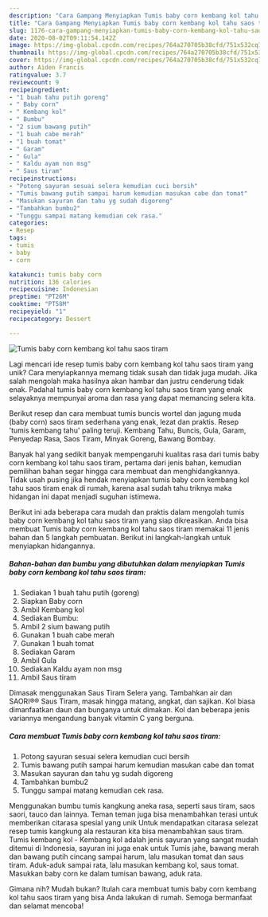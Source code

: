 ```yaml
---
description: "Cara Gampang Menyiapkan Tumis baby corn kembang kol tahu saos tiram Anti Gagal"
title: "Cara Gampang Menyiapkan Tumis baby corn kembang kol tahu saos tiram Anti Gagal"
slug: 1176-cara-gampang-menyiapkan-tumis-baby-corn-kembang-kol-tahu-saos-tiram-anti-gagal
date: 2020-08-02T09:11:54.142Z
image: https://img-global.cpcdn.com/recipes/764a270705b38cfd/751x532cq70/tumis-baby-corn-kembang-kol-tahu-saos-tiram-foto-resep-utama.jpg
thumbnail: https://img-global.cpcdn.com/recipes/764a270705b38cfd/751x532cq70/tumis-baby-corn-kembang-kol-tahu-saos-tiram-foto-resep-utama.jpg
cover: https://img-global.cpcdn.com/recipes/764a270705b38cfd/751x532cq70/tumis-baby-corn-kembang-kol-tahu-saos-tiram-foto-resep-utama.jpg
author: Aiden Francis
ratingvalue: 3.7
reviewcount: 9
recipeingredient:
- "1 buah tahu putih goreng"
- " Baby corn"
- " Kembang kol"
- " Bumbu"
- "2 sium bawang putih"
- "1 buah cabe merah"
- "1 buah tomat"
- " Garam"
- " Gula"
- " Kaldu ayam non msg"
- " Saus tiram"
recipeinstructions:
- "Potong sayuran sesuai selera kemudian cuci bersih"
- "Tumis bawang putih sampai harum kemudian masukan cabe dan tomat"
- "Masukan sayuran dan tahu yg sudah digoreng"
- "Tambahkan bumbu2"
- "Tunggu sampai matang kemudian cek rasa."
categories:
- Resep
tags:
- tumis
- baby
- corn

katakunci: tumis baby corn 
nutrition: 136 calories
recipecuisine: Indonesian
preptime: "PT26M"
cooktime: "PT58M"
recipeyield: "1"
recipecategory: Dessert

---
```



![Tumis baby corn kembang kol tahu saos tiram](https://img-global.cpcdn.com/recipes/764a270705b38cfd/751x532cq70/tumis-baby-corn-kembang-kol-tahu-saos-tiram-foto-resep-utama.jpg)

Lagi mencari ide resep tumis baby corn kembang kol tahu saos tiram yang unik? Cara menyiapkannya memang tidak susah dan tidak juga mudah. Jika salah mengolah maka hasilnya akan hambar dan justru cenderung tidak enak. Padahal tumis baby corn kembang kol tahu saos tiram yang enak selayaknya mempunyai aroma dan rasa yang dapat memancing selera kita.

Berikut resep dan cara membuat tumis buncis wortel dan jagung muda (baby corn) saos tiram sederhana yang enak, lezat dan praktis. Resep &#39;tumis kembang tahu&#39; paling teruji. Kembang Tahu, Buncis, Gula, Garam, Penyedap Rasa, Saos Tiram, Minyak Goreng, Bawang Bombay.

Banyak hal yang sedikit banyak mempengaruhi kualitas rasa dari tumis baby corn kembang kol tahu saos tiram, pertama dari jenis bahan, kemudian pemilihan bahan segar hingga cara membuat dan menghidangkannya. Tidak usah pusing jika hendak menyiapkan tumis baby corn kembang kol tahu saos tiram enak di rumah, karena asal sudah tahu triknya maka hidangan ini dapat menjadi suguhan istimewa.


Berikut ini ada beberapa cara mudah dan praktis dalam mengolah tumis baby corn kembang kol tahu saos tiram yang siap dikreasikan. Anda bisa membuat Tumis baby corn kembang kol tahu saos tiram memakai 11 jenis bahan dan 5 langkah pembuatan. Berikut ini langkah-langkah untuk menyiapkan hidangannya.

<!--inarticleads1-->

##### Bahan-bahan dan bumbu yang dibutuhkan dalam menyiapkan Tumis baby corn kembang kol tahu saos tiram:

1. Sediakan 1 buah tahu putih (goreng)
1. Siapkan  Baby corn
1. Ambil  Kembang kol
1. Sediakan  Bumbu:
1. Ambil 2 sium bawang putih
1. Gunakan 1 buah cabe merah
1. Gunakan 1 buah tomat
1. Sediakan  Garam
1. Ambil  Gula
1. Sediakan  Kaldu ayam non msg
1. Ambil  Saus tiram


Dimasak menggunakan Saus Tiram Selera yang. Tambahkan air dan SAORI®® Saus Tiram, masak hingga matang, angkat, dan sajikan. Kol biasa dimanfaatkan daun dan bunganya untuk dimakan. Kol dan beberapa jenis variannya mengandung banyak vitamin C yang berguna. 

<!--inarticleads2-->

##### Cara membuat Tumis baby corn kembang kol tahu saos tiram:

1. Potong sayuran sesuai selera kemudian cuci bersih
1. Tumis bawang putih sampai harum kemudian masukan cabe dan tomat
1. Masukan sayuran dan tahu yg sudah digoreng
1. Tambahkan bumbu2
1. Tunggu sampai matang kemudian cek rasa.


Menggunakan bumbu tumis kangkung aneka rasa, seperti saus tiram, saos saori, tauco dan lainnya. Teman teman juga bisa menambahkan terasi untuk memberikan citarasa spesial yang unik Untuk mendapatkan citarasa selezat resep tumis kangkung ala restauran kita bisa menambahkan saus tiram. Tumis kembang kol - Kembang kol adalah jenis sayuran yang sangat mudah ditemui di Indonesia, sayuran ini juga enak untuk Tumis jahe, bawang merah dan bawang putih cincang sampai harum, lalu masukan tomat dan saus tiram. Aduk-aduk sampai rata, lalu masukan kembang kol, saus tomat. Masukkan baby corn ke dalam tumisan bawang, aduk rata. 

Gimana nih? Mudah bukan? Itulah cara membuat tumis baby corn kembang kol tahu saos tiram yang bisa Anda lakukan di rumah. Semoga bermanfaat dan selamat mencoba!
